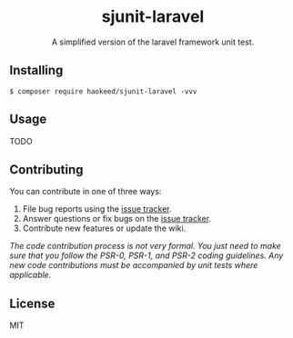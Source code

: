 <h1 align="center"> sjunit-laravel </h1>

<p align="center"> A simplified version of the laravel framework unit test.</p>


## Installing

```shell
$ composer require haokeed/sjunit-laravel -vvv
```

## Usage

TODO

## Contributing

You can contribute in one of three ways:

1. File bug reports using the [issue tracker](https://github.com/haokeed/sjunit-laravel/issues).
2. Answer questions or fix bugs on the [issue tracker](https://github.com/haokeed/sjunit-laravel/issues).
3. Contribute new features or update the wiki.

_The code contribution process is not very formal. You just need to make sure that you follow the PSR-0, PSR-1, and PSR-2 coding guidelines. Any new code contributions must be accompanied by unit tests where applicable._

## License

MIT